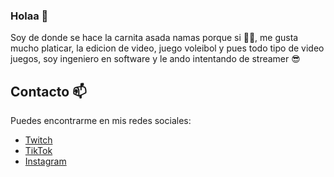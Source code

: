 ###  Holaa 👋

Soy de donde se hace la carnita asada namas porque si 🥩🤠, me gusta mucho platicar, la edicion de video, juego voleibol y pues todo tipo de video juegos, soy ingeniero en software y le ando intentando de streamer 😎

## Contacto 📫
Puedes encontrarme en mis redes sociales:

- [Twitch](https://www.twitch.tv/h_guerrero)
- [TikTok](https://www.tiktok.com/@h_guerrero)
- [Instagram](https://www.instagram.com/h__guerrero/)
